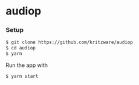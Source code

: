 # audiop

### Setup

```bash
$ git clone https://github.com/kritzware/audiop
$ cd audiop 
$ yarn
```

Run the app with

```bash
$ yarn start
```

